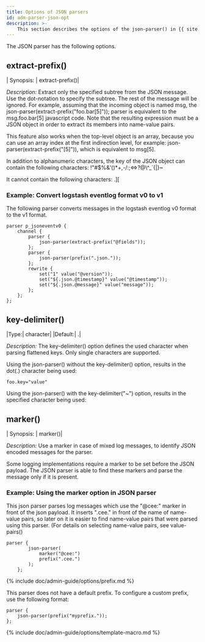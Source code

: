 ```yaml
---
title: Options of JSON parsers
id: adm-parser-json-opt
description: >-
	This section describes the options of the json-parser() in {{ site.product.short_name }}.
---
```

 
The JSON parser has the following options.

## extract-prefix()

|  Synopsis:  | extract-prefix()|

*Description:* Extract only the specified subtree from the JSON message.
Use the dot-notation to specify the subtree. The rest of the message
will be ignored. For example, assuming that the incoming object is named
msg, the json-parser(extract-prefix(\"foo.bar\[5\]\")); parser is
equivalent to the msg.foo.bar\[5\] javascript code. Note that the
resulting expression must be a JSON object in order to extract its
members into name-value pairs.

This feature also works when the top-level object is an array, because
you can use an array index at the first indirection level, for example:
json-parser(extract-prefix(\"\[5\]\")), which is equivalent to msg\[5\].

In addition to alphanumeric characters, the key of the JSON object can
contain the following characters:
!\"\#$%&\'()\*+,-/:;\<=\>?@\\\^\_\`{\|}\~

It cannot contain the following characters: .\]\[

### Example: Convert logstash eventlog format v0 to v1

The following parser converts messages in the logstash eventlog v0
format to the v1 format.

```config
parser p_jsoneventv0 {
    channel {
        parser {
            json-parser(extract-prefix("@fields"));
        };
        parser {
            json-parser(prefix(".json."));
        };
        rewrite {
            set("1" value("@version"));
            set("${.json.@timestamp}" value("@timestamp"));
            set("${.json.@message}" value("message"));
        };
    };
};
```

## key-delimiter()

|Type:|   character|
|Default:|           .|

*Description:* The key-delimiter() option defines the used character when parsing flattened keys. Only single characters are supported.

Using the json-parser() without the key-delimiter() option, results in the dot(.) character being used:

```config
foo.key="value"
```

Using the json-parser() with the key-delimiter("~") option, results in the specified character being used:


## marker()

|  Synopsis: |  marker()|

*Description:* Use a marker in case of mixed log messages, to identify
JSON encoded messages for the parser.

Some logging implementations require a marker to be set before the JSON
payload. The JSON parser is able to find these markers and parse the
message only if it is present.

### Example: Using the marker option in JSON parser

This json parser parses log messages which use the \"@cee:\" marker in
front of the json payload. It inserts \".cee.\" in front of the name of
name-value pairs, so later on it is easier to find name-value pairs that
were parsed using this parser. (For details on selecting name-value
pairs, see value-pairs()

```config
parser {
        json-parser(
            marker("@cee:")
            prefix(".cee.")
        );
    };
```

{% include doc/admin-guide/options/prefix.md %}

This parser does not have a default prefix. To configure a custom
prefix, use the following format:

```config
parser {
    json-parser(prefix("myprefix."));
};
```

{% include doc/admin-guide/options/template-macro.md %}
